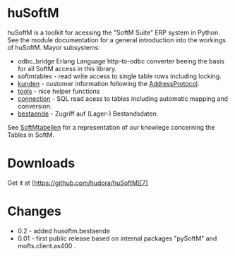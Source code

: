 # huSoftM

huSoftM is a toolkit for acessing the "SoftM Suite" ERP system in Python. See the module documentation for a general introduction into the workings of huSoftM. Mayor subsystems:

* odbc_bridge Erlang Language http-to-odbc converter beeing the basis for all SoftM access in this library.
* softmtables - read write access to single table rows including locking.
* [kunden][1] - customer information following the [AddressProtocol][2].
* [tools][3] - nice helper functions
* [connection][4] - SQL read acess to tables including automatic mapping and conversion.
* [bestaende][5] - Zugriff auf (Lager-) Bestandsdaten.

See [SoftMtabellen][6] for a representation of our knowlege concerning the Tables in SoftM.

[1]: http://github.com/hudora/huSoftM/blob/master/html/kunden.html
[2]: http://github.com/hudora/huTools/blob/master/doc/standards/address_protocol.markdown
[3]: http://github.com/hudora/huSoftM/blob/master/html/tools.html
[4]: http://github.com/hudora/huSoftM/blob/master/html/connection.html
[5]: http://github.com/hudora/huSoftM/blob/master/html/bestaende.html
[6]: http://cybernetics.hudora.biz/projects/wiki/SoftMtabellen

# Downloads

Get it at [https://github.com/hudora/huSoftM][7]

[7]: https://github.com/hudora/huSoftM

# Changes

* 0.2 - added husoftm.bestaende 
* 0.01 - first public release based on internal packages "pySoftM" and mofts.client.as400 .
